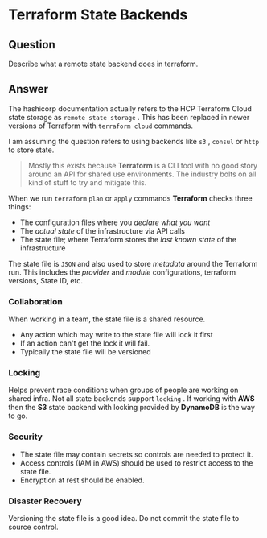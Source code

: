 # Terraform State Backends

## Question

Describe what a remote state backend does in terraform.

## Answer

The hashicorp documentation actually refers to the HCP Terraform Cloud state
storage as `remote state storage` . This has been replaced in newer versions
of Terraform with `terraform cloud` commands.

I am assuming the question refers to using backends like `s3` , `consul` or
`http` to store state.

> Mostly this exists because **Terraform** is a CLI tool with no good story
> around an API for shared use environments. The industry bolts on all kind of
> stuff to try and mitigate this.

When we run `terraform`  `plan` or `apply` commands **Terraform** checks three
things:

* The configuration files where you *declare what you want*
* The *actual state* of the infrastructure via API calls
* The state file; where Terraform stores the *last known state* of the infrastructure

The state file is `JSON` and also used to store *metadata* around the Terraform
run. This includes the *provider* and *module* configurations, terraform
versions, State ID, etc.

### Collaboration

When working in a team, the state file is a shared resource.

* Any action which may write to the state file will lock it first
* If an action can't get the lock it will fail.
* Typically the state file will be versioned

### Locking

Helps prevent race conditions when groups of people are working on shared infra.
Not all state backends support `locking` .
If working with **AWS** then the **S3** state backend with locking provided by
**DynamoDB** is the way to go.

### Security

* The state file may contain secrets so controls are needed to protect it.
* Access controls (IAM in AWS) should be used to restrict access to the state file.
* Encryption at rest should be enabled.

### Disaster Recovery

Versioning the state file is a good idea.
Do not commit the state file to source control.
